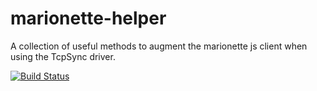 marionette-helper
=================

A collection of useful methods to augment the marionette js client when using the TcpSync driver.

[![Build
Status](https://travis-ci.org/mozilla-b2g/marionette-helper.png?branch=master)](https://travis-ci.org/mozilla-b2g/marionette-helper)
